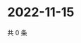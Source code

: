 # 2022-11-15

共 0 条

<!-- BEGIN WEIBO -->
<!-- 最后更新时间 Tue Nov 15 2022 04:18:15 GMT+0800 (China Standard Time) -->

<!-- END WEIBO -->
